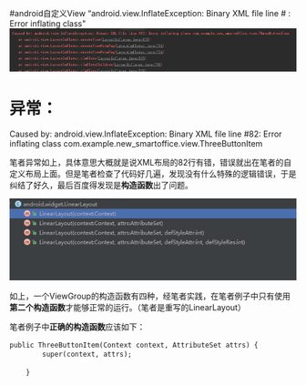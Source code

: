 #android自定义View “android.view.InflateException: Binary XML file line # : Error inflating class"
<img src="https://raw.githubusercontent.com/Double2hao/xujiajia_blog/main/img/50.png" alt="这里写图片描述">

# 异常：

>  
 Caused by: android.view.InflateException: Binary XML file line #82: Error inflating class com.example.new_smartoffice.view.ThreeButtonItem 


笔者异常如上，具体意思大概就是说XML布局的82行有错，错误就出在笔者的自定义布局上面。但是笔者检查了代码好几遍，发现没有什么特殊的逻辑错误，于是纠结了好久，最后百度得发现是**构造函数**出了问题。

<img src="https://raw.githubusercontent.com/Double2hao/xujiajia_blog/main/img/51.png" alt="这里写图片描述">

如上，一个ViewGroup的构造函数有四种，经笔者实践，在笔者例子中只有使用**第二个构造函数**才能够正常的运行。（笔者是重写的LinearLayout）

笔者例子中**正确的构造函数**应该如下：

```
public ThreeButtonItem(Context context, AttributeSet attrs) {
        super(context, attrs);

    }

```